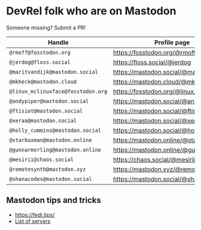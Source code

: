 # DevRel folk who are on Mastodon

Someone missing? Submit a PR!

| Handle | Profile page |
|-|-|
| `@rmoff@fosstodon.org`  | https://fosstodon.org/@rmoff |
| `@jerdog@floss.social`  | https://floss.social/@jerdog |
| `@maritvandijk@mastodon.social` | https://mastodon.social/@maritvandijk |
| `@mkheck@mastodon.cloud` | https://mastodon.cloud/@mkheck |
| `@linux_mclinuxface@fosstodon.org` | https://fosstodon.org/@linux_mclinuxface |
| `@andypiper@mastodon.social` | https://mastodon.social/@andypiper |
| `@ftisiot@mastodon.social`  | https://mastodon.social/@ftisiot |
| `@xeraa@mastodon.social` | https://mastodon.social/@xeraa |
| `@holly_cummins@mastodon.social` | https://mastodon.social/@holly_cummins |
| `@starbuxman@mastodon.online` | https://mastodon.online/@starbuxman |
| `@gunnarmorling@mastodon.online` | https://mastodon.online/@gunnarmorling |
| `@mesirii@chaos.social` | https://chaos.social/@mesirii |
| `@remotesynth@mastodon.xyz` | https://mastodon.xyz/@remotesynth |
| `@shanacodes@mastodon.social` | https://mastodon.social/@shanacodes |

## Mastodon tips and tricks

* https://fedi.tips/
* [List of servers](https://joinmastodon.org/servers)
